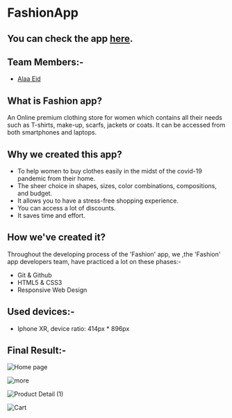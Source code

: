 # FashionApp

## You can check the app [here](https://alaaeid-1.github.io/AlaaEid-1-FashionApp/).


## Team Members:-

- [Alaa Eid](https://github.com/AlaaEid-1) 

## What is Fashion app?

An Online premium clothing store for women which contains all their needs such as T-shirts, make-up, scarfs, jackets or coats. It can be accessed from both smartphones and laptops.
## Why we created this app?

- To help women to buy clothes easily in the midst of the covid-19 pandemic from their home. 
- The sheer choice in shapes, sizes, color combinations, compositions, and budget.
- It allows you to have a stress-free shopping experience.
- You can access a lot of discounts.
- It saves time and effort.

  

## How we've created it?

Throughout the developing process of the 'Fashion' app, we ,the 'Fashion' app developers team, have practiced a lot on these phases:-

- Git & Github
- HTML5 & CSS3
- Responsive Web Design

## Used devices:-

- Iphone XR, device ratio: 414px \* 896px

## Final Result:-

![Home page](https://user-images.githubusercontent.com/47992412/153046760-94b7859f-f339-4023-9cf1-df1048b00751.png)

![more](https://user-images.githubusercontent.com/47992412/153046814-a2812a9f-1b7b-4b12-ae1a-8e24b0e3821a.png)

![Product Detail (1)](https://user-images.githubusercontent.com/47992412/153046853-13969d33-228d-4064-915c-3ddadedc1395.png)

![Cart](https://user-images.githubusercontent.com/47992412/153046877-46613764-cdaa-4488-8b15-d3d64c846807.png)
